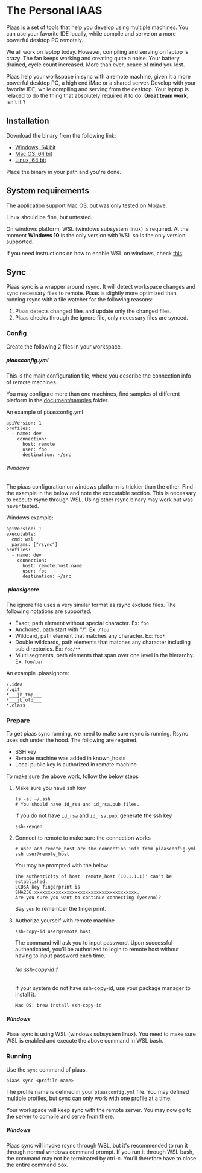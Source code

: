 # The Personal IAAS 

Piaas is a set of tools that help you develop using multiple machines.
You can use your favorite IDE locally, while compile and serve on a more
powerful desktop PC remotely.

We all work on laptop today. However, compiling and serving on laptop
is crazy. The fan keeps working and creating quite a noise. Your battery
drained, cycle count increased. More than ever, peace of mind you lost.

Piaas help your workspace in sync with a remote machine, given it a 
more powerful desktop PC, a high end iMac or a shared server. Develop with
your favorite IDE, while compiling and serving from the desktop. Your 
laptop is relaxed to do the thing that absolutely required it to do.
**Great team work**, isn't it ? 

## Installation

Download the binary from the following link:

- [Windows, 64 bit](http://sohoffice.github.io/piaas/files/latest/windows_amd64/piaas.exe)
- [Mac OS, 64 bit](http://sohoffice.github.io/piaas/files/latest/darwin_amd64/piaas)
- [Linux, 64 bit](http://sohoffice.github.io/piaas/files/latest/linux_amd64/piaas)

Place the binary in your path and you're done.

## System requirements

The application support Mac OS, but was only tested on Mojave.

Linux should be fine, but untested.

On windows platform, WSL (windows subsystem linux) is required. At the
moment **Windows 10** is the only version with WSL so is the only version
supported.

If you need instructions on how to enable WSL on windows, check [this](https://docs.microsoft.com/en-us/windows/wsl/install-win10).

## Sync

Piaas sync is a wrapper around rsync. It will detect workspace changes and sync
necessary files to remote. Piaas is slightly more optimized than running
rsync with a file watcher for the following reasons:

1. Piaas detects changed files and update only the changed files.
2. Piaas checks through the ignore file, only necessary files are synced.
 
### Config

Create the following 2 files in your workspace.

##### piaasconfig.yml

This is the main configuration file, where you describe the connection
info of remote machines.

You may configure more than one machines, find samples of different platform
in the [document/samples](documents/samples) folder.

An example of piaasconfig.yml

```
apiVersion: 1
profiles:
  - name: dev
    connection:
      host: remote
      user: foo
      destination: ~/src
```

###### Windows

The piaas configuration on windows platform is trickier than the other.
Find the example in the below and note the executable section. This is
necessary to execute rsync through WSL. Using other rsync binary may work
but was never tested.

Windows example:

```
apiVersion: 1
executable:
  cmd: wsl
  params: ["rsync"]
profiles:
  - name: dev
    connection:
      host: remote.host.name
      user: foo
      destination: ~/src

```

##### .piaasignore

The ignore file uses a very similar format as rsync exclude files. The
following notations are supported.

- Exact, path element without special character. Ex: `foo`
- Anchored, path start with "/". Ex: `/foo`
- Wildcard, path element that matches any character. Ex: `foo*`
- Double wildcards, path elements that matches any character including 
  sub directories. Ex: `foo/**`
- Multi segments, path elements that span over one level in the hierarchy. 
  Ex: `foo/bar`

An example .piaasignore:

```
/.idea
/.git
*___jb_tmp___
*___jb_old___
*.class
```

### Prepare

To get piaas sync running, we need to make sure rsync is running. Rsync
uses ssh under the hood. The following are required.

- SSH key
- Remote machine was added in known_hosts
- Local public key is authorized in remote machine

To make sure the above work, follow the below steps

1. Make sure you have ssh key

   ```
   ls -al ~/.ssh
   # You should have id_rsa and id_rsa.pub files.
   ```
   
   If you do not have `id_rsa` and `id_rsa.pub`, generate the ssh key
    
   ```
   ssh-keygen
   ```
   
2. Connect to remote to make sure the connection works

   ```
   # user and remote_host are the connection info from piaasconfig.yml
   ssh user@remote_host
   ```
   
   You may be prompted with the below
   
   ```
   The authenticity of host 'remote_host (10.1.1.1)' can't be established.
   ECDSA key fingerprint is SHA256:xxxxxxxxxxxxxxxxxxxxxxxxxxxxxxxxxxxxxx.
   Are you sure you want to continue connecting (yes/no)?
   ```
   
   Say `yes` to remember the fingerprint.

3. Authorize yourself with remote machine

   ```
   ssh-copy-id user@remote_host
   ```
   
   The command will ask you to input password. Upon successful authenticated,
   you'll be authorized to login to remote host without having to input
   password each time.
   
   ###### No ssh-copy-id ?
   
   If your system do not have ssh-copy-id, use your package manager to install
   it.
   
   ```
   Mac OS: brew install ssh-copy-id
   ``` 

##### Windows

Piaas sync is using WSL (windows subsystem linux). You need to make sure
WSL is enabled and execute the above command in WSL bash. 

### Running

Use the `sync` command of piaas.

```
piaas sync <profile name>
```

The profile name is defined in your `piaasconfig.yml` file. You may defined 
multiple profiles, but sync can only work with one profile at a time.

Your workspace will keep sync with the remote server. You may now go to
the server to compile and serve from there. 

##### Windows

Piaas sync will invoke rsync through WSL, but it's recommended to run
it through normal windows command prompt. If you run it through WSL bash, the command may not be terminated by 
ctrl-c. You'll therefore have to close the entire command box.
